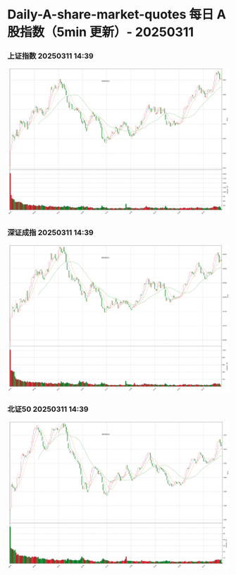 
# Daily-A-share-market-quotes 每日 A 股指数（5min 更新）- 20250311

### 上证指数 20250311 14:39
![](./fig/2025/3/20250311-sh000001.png)

### 深证成指 20250311 14:39
![](./fig/2025/3/20250311-sz399001.png)

### 北证50 20250311 14:39
![](./fig/2025/3/20250311-bj899050.png)
